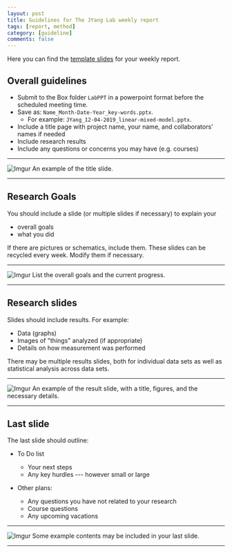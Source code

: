 ```yaml
---
layout: post
title: Guidelines for The JYang Lab weekly report
tags: [report, method]
category: [guideline]
comments: false
---
```


Here you can find the [template slides](https://jyanglab.com/img/JYang_04-08-2019_geno-pheno.pptx) for your weekly report.

## Overall guidelines

- Submit to the Box folder `LabPPT` in a powerpoint format before the scheduled meeting time.
- Save as: `Name_Month-Date-Year_key-words.pptx`. 
  - For example: `JYang_12-04-2019_linear-mixed-model.pptx`.
- Include a title page with project name, your name, and collaborators' names if needed
- Include research results
- Include any questions or concerns you may have (e.g. courses)

-------
![Imgur](https://i.imgur.com/8JJDq2g.png)
An example of the title slide.

-------

## Research Goals 

You should include a slide (or multiple slides if necessary) to explain your 
  - overall goals 
  - what you did

If there are pictures or schematics, include them. These slides can be recycled every week. Modify them if necessary.

-------
![Imgur](https://i.imgur.com/v0kYi8h.png)
List the overall goals and the current progress.

-------

## Research slides

Slides should include results. For example:
- Data (graphs)
- Images of "things" analyzed (if appropriate)
- Details on how measurement was performed 

There may be multiple results slides, both for individual data sets as well as statistical analysis across data sets.

-------
![Imgur](https://i.imgur.com/sgQnwLy.png)
An example of the result slide, with a title, figures, and the necessary details.  

-------

## Last slide

The last slide should outline:

- To Do list
  - Your next steps
  - Any key hurdles --- however small or large
  
- Other plans:
  - Any questions you have not related to your research
  - Course questions
  - Any upcoming vacations

-------
![Imgur](https://i.imgur.com/ZJP0ztX.png)
Some example contents may be included in your last slide.

-------


